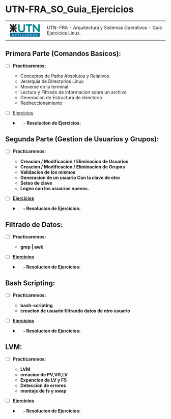 # UTN-FRA_SO_Guia_Ejercicios

<div>	   
<table >
  <tr>
    <td><img src=".img/utn_logo_svg.svg" width="150" align="left" ></td>
    <td>UTN-FRA - Arquitectura y Sistemas Operativos - Guia Ejercicios Linux.</td>
  </tr>		
</table>
</div>



## **Primera Parte (Comandos Basicos):**
- [ ] **Practicaremos:**
    - Conceptos de Paths Absolutos y Relativos
    - Jerarquia de Directorios Linux
    - Moverse en la terminal
    - Lectura y Filtrado de informacion sobre un archivo
    - Generacion de Estructura de directorio
    - Redireccionamiento

- [ ] [Ejercicios](./Enunciados/Ejercicios_1_Parte.md)

    <details>
        <summary>&emsp; <Mostrar/Ocultar> - <b>Resolucion de Ejercicios:<b></summary>
        <div>
            <table>
                <td> <a href="./Resoluciones/Resolucion_1_Parte.md">Ver la Resolucion</a></td>
            </table>
        </div>
    </details>

## **Segunda Parte (Gestion de Usuarios y  Grupos):**
- [ ] Practicaremos:
    - Creacion / Modificacion / Eliminacion de Usuarios
    - Creacion / Modificacion / Eliminacion de Grupos
    - Validacion de los mismos
    - Generacion de un usuario Con la clave de otro
    - Seteo de clave
    - Logeo con los usuarios nuevos.

- [ ] [Ejercicios](./Enunciados/Ejercicios_2_Parte.md)
    
    <details>
        <summary>&emsp; <Mostrar/Ocultar> - <b>Resolucion de Ejercicios:<b></summary>
        <div>
            <table>
                <td> <a href="./Resoluciones/Resolucion_2_Parte.md">Ver la Resolucion</a></td>
            </table>
        </div>
    </details>

## **Filtrado de Datos:**
- [ ] Practicaremos:
    - grep | awk 

- [ ] [Ejercicios](./Enunciados/Ejercicios_3_Parte.md)
    
    <details>
        <summary>&emsp; <Mostrar/Ocultar> - <b>Resolucion de Ejercicios:<b></summary>
        <div>
            <table>
                <td> <a href="./Resoluciones/Resolucion_3_Parte.md">Ver la Resolucion</a></td>
            </table>
        </div>
    </details>

## **Bash Scripting:**
- [ ] Practicaremos:
    - bash-scripting
    - creacion de usuario filtrando datos de otro usuario

- [ ] [Ejercicios](./Enunciados/Ejercicios_4_Parte.md)
    
    <details>
        <summary>&emsp; <Mostrar/Ocultar> - <b>Resolucion de Ejercicios:<b></summary>
        <div>
            <table>
                <td> <a href="./Resoluciones/Resolucion_4_Parte.md">Ver la Resolucion</a></td>
            </table>
        </div>
    </details>

## **LVM:**
- [ ] Practicaremos:
    - LVM
    - creacion de PV,VG,LV
    - Expancion de LV y FS
    - Deteccion de errores
    - montaje de fs y swap

- [ ] [Ejercicios](./Enunciados/Ejercicios_5_Parte.md)
    
    <details>
        <summary>&emsp; <Mostrar/Ocultar> - <b>Resolucion de Ejercicios:<b></summary>
        <div>
            <table>
                <td> <a href="./Resoluciones/Resolucion_5_Parte.md">Ver la Resolucion</a></td>
            </table>
        </div>
    </details>



